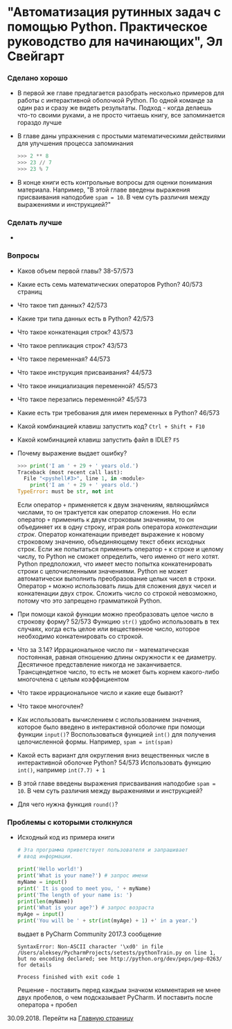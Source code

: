 # "Автоматизация рутинных задач с помощью Python. Практическое руководство для начинающих", Эл Свейгарт

### Сделано хорошо

- В первой же главе предлагается разобрать несколько примеров для работы с интерактивной оболочкой Python. По одной команде за один раз и сразу же видеть результаты. Подход - когда делаешь что-то своими руками, а не просто читаешь книгу, все запоминается гораздо лучше

- В главе даны упражнения с простыми математичеcкими действиями для улучшения процесса запоминания

  ```python
  >>> 2 ** 8
  >>> 23 // 7
  >>> 23 % 7
  ```

- В конце книги есть контрольные вопросы для оценки понимания материала. Например, "В этой главе введены выражения присваивания наподобие `spam = 10`. В чем суть различия между выражениями и инструкцией?"

### Сделать лучше

- 

### Вопросы

- Каков объем первой главы? 38-57/573

- Какие есть семь математических операторов Python? 40/573 страниц

- Что такое тип данных? 42/573

- Какие три типа данных есть в Python? 42/573

- Что такое конкатенация строк? 43/573

- Что такое репликация строк? 43/573

- Что такое переменная? 44/573

- Что такое инструкция присваивания? 44/573

- Что такое инициализация переменной? 45/573

- Что такое перезапись переменной? 45/573

- Какие есть три требования для имен переменных в Python? 46/573

- Какой комбинацией клавиш запустить код? `Ctrl + Shift + F10`

- Какой комбинацией клавиш запустить файл в IDLE? `F5`

- Почему выражение выдает ошибку?

  ```python
  >>> print('I am ' + 29 + ' years old.')
  Traceback (most recent call last):
    File "<pyshell#3>", line 1, in <module>
      print('I am ' + 29 + ' years old.')
  TypeError: must be str, not int
  ```

  Если оператор `+` применяется к двум значениям, являющиймся числами, то он трактуется как оператор сложения. Но если оператор `+` применить к двум строковым значениям, то он объединяет их в одну строку, играя роль оператора *конкатенации строк*. Оператор конкатенации приведет выражение к новому строковому значению, объединяющему текст обеих исходных строк. Если же попытаться применить оператор `+` к строке и целому числу, то Python не сможет определить, чего именно от него хотят. Python предположил, что имеет место попытка конкатенировать строки с целочисленными значениями. Python не может автоматически выполнить преобразование целых чисел в строки. Оператор `+` можно использовать лишь для сложения двух чисел и конкатенации двух строк. Сложить число со строкой невозможно, потому что это запрещено грамматикой Python.

- При помощи какой функции можно преобразовать целое число в строкову форму? 52/573 Функцию `str()` удобно использовать в тех случаях, когда есть целое или вещественное число, которое необходимо конкатенировать со строкой.

- Что за 3.14? Иррациональное число пи - математическая постоянная, равная отношению длины окружности к ее диаметру. Десятичное представление никогда не заканчивается. Трансцендетное число, то есть не может быть корнем какого-либо многочлена с целым коэффициентом

- Что такое иррациональное число и какие еще бывают?

- Что такое многочлен?

- Как использовать вычислением с использованием значения, которое было введено в интерактивной оболочке при помощи функции `input()`? Воспользоваться функцией `int()` для получения целочисленной формы. Например, `spam = int(spam)`

- Какой есть вариант для округления вниз вещественных числе в интерактивной оболочке Python? 54/573 Использовать функцию `int()`, например `int(7.7) + 1`

- В этой главе введены выражения присваивания наподобие `spam = 10`. В чем суть различия между выражениями и инструкцией?

- Для чего нужна функция `round()`?

### Проблемы с которыми столкнулся

- Исходный код из примера книги

  ```python
  # Эта программа приветствует пользователя и запрашивает
  # ввод информации.
  
  print('Hello world!')
  print('What is your name?') # запрос имени
  myName = input()
  print(' It is good to meet you, ' + myName)
  print('The length of your name is: ')
  print(len(myName))
  print('What is your age?') # запрос возраста
  myAge = input()
  print('You will be ' + str(int(myAge) + 1) +' in a year.')
  ```

  выдает в PyCharm Community 2017.3 сообщение

  ```
  SyntaxError: Non-ASCII character '\xd0' in file /Users/aleksey/PycharmProjects/setests/pythonTrain.py on line 1, but no encoding declared; see http://python.org/dev/peps/pep-0263/ for details
  
  Process finished with exit code 1
  ```

  Решение - поставить перед каждым значком комментария не мнее двух пробелов, о чем подсказывает PyCharm.  И поставить после оператора `+` пробел

30.09.2018. Перейти на [Главную страницу](./)